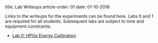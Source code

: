 title: Lab Writeups
article-order: 01
date: 01-10-2018

Links to the writeups for the experiments can be found here.
Labs 0 and 1 are required for all students.
Subsequent labs are subject to time and equipment constraints.


 - [Lab 0: HPGe Energy Calibration]({filename}/downloads/lab0_writeup.pdf)

<!--
 - [Lab 1: Digital Signal Processing for Gamma-Ray Spectroscopy in HPGe]({filename}/downloads/lab1_writeup.pdf)
 - [Lab 2: Digital Signal Processing for Pulse Shape Analysis and Timing in HPGe]({filename}/downloads/lab2_writeup.pdf)
 - [Lab 3: Digital Signal Processing in LaBr Detectors]({filename}/downloads/lab3_writeup.pdf)
 - [Lab 4: Neutron Detection and Pulse Shape Discrimination in Liquid Scintillators]({filename}/downloads/lab4_writeup.pdf)

-->
